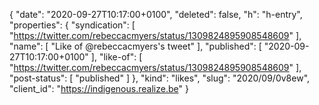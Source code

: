 {
  "date": "2020-09-27T10:17:00+0100",
  "deleted": false,
  "h": "h-entry",
  "properties": {
    "syndication": [
      "https://twitter.com/rebeccacmyers/status/1309824895908548609"
    ],
    "name": [
      "Like of @rebeccacmyers's tweet"
    ],
    "published": [
      "2020-09-27T10:17:00+0100"
    ],
    "like-of": [
      "https://twitter.com/rebeccacmyers/status/1309824895908548609"
    ],
    "post-status": [
      "published"
    ]
  },
  "kind": "likes",
  "slug": "2020/09/0v8ew",
  "client_id": "https://indigenous.realize.be"
}
